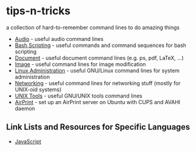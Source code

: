 tips-n-tricks
=============

a collection of hard-to-remember command lines to do amazing things

 * [Audio](https://github.com/oli-arborum/tips-n-tricks/blob/master/audio.md) - useful audio command lines
 * [Bash Scripting](https://github.com/oli-arborum/tips-n-tricks/blob/master/bash_scripting.md) - useful commands and command sequences for bash scripting
 * [Document](https://github.com/oli-arborum/tips-n-tricks/blob/master/document.md) - useful document command lines (e.g. ps, pdf, LaTeX, ...)
 * [Image](https://github.com/oli-arborum/tips-n-tricks/blob/master/image.md) - useful command lines for image modification
 * [Linux Administration](https://github.com/oli-arborum/tips-n-tricks/blob/master/linux_admin.md) - useful GNU/Linux command lines for system administration
 * [Networking](https://github.com/oli-arborum/tips-n-tricks/blob/master/networking.md) - useful command lines for networking stuff (mostly for UNIX-oid systems)
 * [UNIX Tools](https://github.com/oli-arborum/tips-n-tricks/blob/master/unix_tools.md) - useful GNU/UNIX tools command lines
 * [AirPrint](https://github.com/oli-arborum/tips-n-tricks/blob/master/airprint.md) - set up an AirPrint server on Ubuntu with CUPS and AVAHI daemon


Link Lists and Resources for Specific Languages
-----------------------------------------------

 * [JavaScript](https://github.com/oli-arborum/tips-n-tricks/blob/master/javascript.md)
